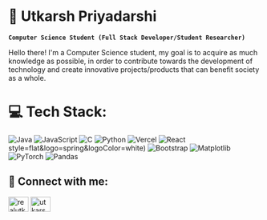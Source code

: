 # 🌌 Utkarsh Priyadarshi

**`Computer Science Student (Full Stack Developer/Student Researcher)`**

Hello there! I'm a Computer Science student, my goal is to acquire as much knowledge as possible, in order to contribute towards the development of technology and create innovative projects/products that can benefit society as a whole.

# 💻 Tech Stack:
![Java](https://img.shields.io/badge/java-%23ED8B00.svg?style=flat&logo=openjdk&logoColor=white) ![JavaScript](https://img.shields.io/badge/javascript-%23323330.svg?style=flat&logo=javascript&logoColor=%23F7DF1E) ![C](https://img.shields.io/badge/c-%2300599C.svg?style=flat&logo=c&logoColor=white) ![Python](https://img.shields.io/badge/python-3670A0?style=flat&logo=python&logoColor=ffdd54) ![Vercel](https://img.shields.io/badge/vercel-%23000000.svg?style=flat&logo=vercel&logoColor=white) ![React](https://img.shields.io/badge/react-%2320232a.svg?style=flat&logo=react&logoColor=%2361DAFB) style=flat&logo=spring&logoColor=white) ![Bootstrap](https://img.shields.io/badge/bootstrap-%238511FA.svg?style=flat&logo=bootstrap&logoColor=white) ![Matplotlib](https://img.shields.io/badge/Matplotlib-%23ffffff.svg?style=flat&logo=Matplotlib&logoColor=black) ![PyTorch](https://img.shields.io/badge/PyTorch-%23EE4C2C.svg?style=flat&logo=PyTorch&logoColor=white) ![Pandas](https://img.shields.io/badge/pandas-%23150458.svg?style=flat&logo=pandas&logoColor=white)

<h2>🌴 Connect with me:</h2>

<p align="left">
<a href="https://twitter.com/realutkarshbit" target="blank"><img align="center" src="https://raw.githubusercontent.com/rahuldkjain/github-profile-readme-generator/master/src/images/icons/Social/twitter.svg" alt="realutkarshbit" height="30" width="40" /></a>
<a href="https://linkedin.com/in/utkarsh-priyadarshi" target="blank"><img align="center" src="https://raw.githubusercontent.com/rahuldkjain/github-profile-readme-generator/master/src/images/icons/Social/linked-in-alt.svg" alt="utkarsh-priyadarshi" height="30" width="40" /></a>
</p>

